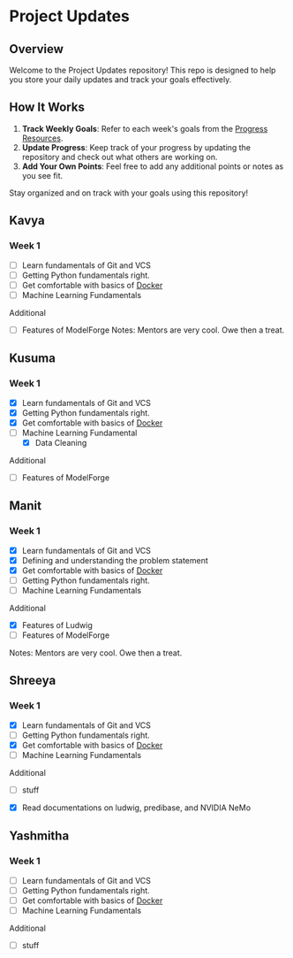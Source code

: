 # Project Updates

## Overview

Welcome to the Project Updates repository! This repo is designed to help you store your daily updates and track your goals effectively.

## How It Works

1. **Track Weekly Goals**: Refer to each week's goals from the [Progress Resources](https://github.com/ModelForgeHSP/progress-resources).
2. **Update Progress**: Keep track of your progress by updating the repository and check out what others are working on.
3. **Add Your Own Points**: Feel free to add any additional points or notes as you see fit.

Stay organized and on track with your goals using this repository!

## Kavya

### Week 1

- [ ] Learn fundamentals of Git and VCS
- [ ] Getting Python fundamentals right.
- [ ] Get comfortable with basics of [Docker](https://docs.docker.com/guides/docker-overview/)
- [ ] Machine Learning Fundamentals

Additional

- [ ] Features of ModelForge
      Notes: Mentors are very cool. Owe then a treat.

## Kusuma

### Week 1

- [x] Learn fundamentals of Git and VCS
- [x] Getting Python fundamentals right.
- [x] Get comfortable with basics of [Docker](https://docs.docker.com/guides/docker-overview/)
- [ ] Machine Learning Fundamental
  - [x] Data Cleaning

Additional

- [ ] Features of ModelForge

## Manit

### Week 1

- [x] Learn fundamentals of Git and VCS
- [x] Defining and understanding the problem statement
- [x] Get comfortable with basics of [Docker](https://docs.docker.com/guides/docker-overview/)
- [ ] Getting Python fundamentals right.
- [ ] Machine Learning Fundamentals

Additional

- [x] Features of Ludwig
- [ ] Features of ModelForge

Notes: Mentors are very cool. Owe then a treat.

## Shreeya

### Week 1

- [x] Learn fundamentals of Git and VCS
- [ ] Getting Python fundamentals right.
- [x] Get comfortable with basics of [Docker](https://docs.docker.com/guides/docker-overview/)
- [ ] Machine Learning Fundamentals

Additional
- [ ] stuff
- [x] Read documentations on ludwig, predibase, and NVIDIA NeMo


## Yashmitha

### Week 1

- [ ] Learn fundamentals of Git and VCS
- [ ] Getting Python fundamentals right.
- [ ] Get comfortable with basics of [Docker](https://docs.docker.com/guides/docker-overview/)
- [ ] Machine Learning Fundamentals

Additional

- [ ] stuff
